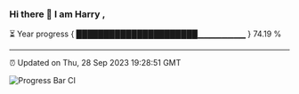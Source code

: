 ### Hi there 👋 I am Harry , 

⏳ Year progress { ██████████████████████▁▁▁▁▁▁▁▁ } 74.19 %

---

⏰ Updated on Thu, 28 Sep 2023 19:28:51 GMT

![Progress Bar CI](https://github.com/duykhang68/duykhang68/workflows/Progress%20Bar%20CI/badge.svg)
